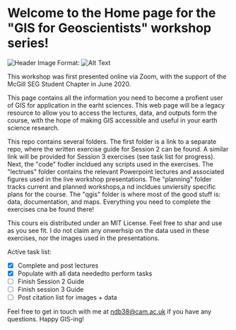 # Welcome to the Home page for the "GIS for Geoscientists" workshop series! 

![Header Image](gis-for-geoscientists/qgis/Outputs/Figure1_HazardMap_GP.png)
Format: ![Alt Text](Test)

This workshop was first presented online via Zoom, with the support of the McGill SEG Student Chapter in June 2020. 

This page contains all the information you need to become a profient user of GIS for application in the earht sciences. This web page will be a legacy resource to allow you to access the lectures, data, and outputs form the course, with the hope of making GIS accessible and useful in your earth science research. 

This repo contains several folders. The first folder is a link to a separate repo, where the written exercise guide for Session 2 can be found. A similar link will be provided for Session 3 exercises (see task list for progress). Next, the "code" fodler incldued any scripts used in the exercises. The "lectrues" folder contains the relevant Powerpoint lectures and associated figures used in the live workshop presentations. The "planning" folder tracks current and planned workshops,a nd incldues unviersity specific plans for the course. The "qgis" folder is where most of the good stuff is: data, documentation, and maps. Everything you need to complete the exercises cna be found there!

This cours eis distributed under an MIT License. Feel free to shar and use as you see fit. I do not claim any onwerhsip on the data used in these exercises, nor the images used in the presentations.

Active task list:

- [x] Complete and post lectures
- [x] Populate with all data neededto perform tasks
- [ ] Finish Session 2 Guide
- [ ] Finish session 3 Guide
- [ ] Post citation list for images + data

Feel free to get in touch with me at ndb38@cam.ac.uk if you have any questions. Happy GIS-ing!
